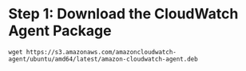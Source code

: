 # Step 1: Download the CloudWatch Agent Package

```wget https://s3.amazonaws.com/amazoncloudwatch-agent/ubuntu/amd64/latest/amazon-cloudwatch-agent.deb```
